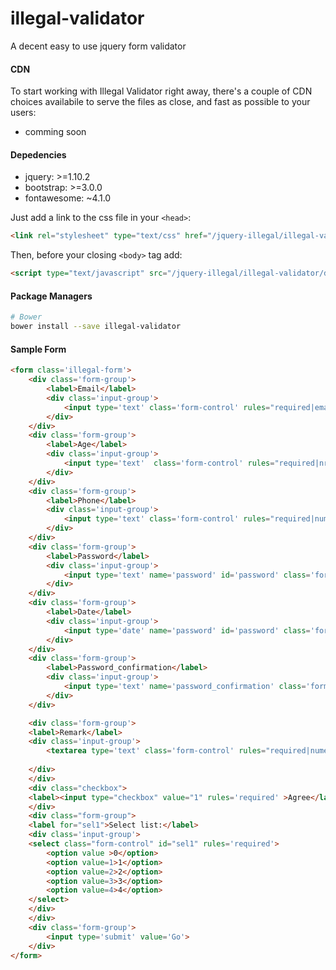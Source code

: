 # illegal-validator
A decent easy to use jquery form validator 


#### CDN

To start working with Illegal Validator right away, there's a couple of CDN choices availabile
to serve the files as close, and fast as possible to your users:

- comming soon

#### Depedencies

- jquery: >=1.10.2
- bootstrap: >=3.0.0
- fontawesome: ~4.1.0 

Just add a link to the css file in your `<head>`:
```html
<link rel="stylesheet" type="text/css" href="/jquery-illegal/illegal-validator/dist/css/jquery.illegal.css"/>
```

Then, before your closing ```<body>``` tag add:

```html
<script type="text/javascript" src="/jquery-illegal/illegal-validator/dist/js/jquery.illegal.js"></script>
```


#### Package Managers

```sh
# Bower
bower install --save illegal-validator

```

#### Sample Form

```html
<form class='illegal-form'>
	<div class='form-group'>
		<label>Email</label>
		<div class='input-group'>
			<input type='text' class='form-control' rules="required|email|alpha|max:20|min:7" il-ajax-check='check.php' >
		</div>
	</div>
	<div class='form-group'>
		<label>Age</label>
		<div class='input-group'>
			<input type='text'  class='form-control' rules="required|nric">
		</div>
	</div>
	<div class='form-group'>
		<label>Phone</label>
		<div class='input-group'>
			<input type='text' class='form-control' rules="required|numeric|min:9|max:18">
		</div>
	</div>
	<div class='form-group'>
		<label>Password</label>
		<div class='input-group'>
			<input type='text' name='password' id='password' class='form-control' >	
		</div>
	</div>
	<div class='form-group'>
		<label>Date</label>
		<div class='input-group'>
			<input type='date' name='password' id='password' class='form-control'  rules="required">
		</div>
	</div>
	<div class='form-group'>
		<label>Password_confirmation</label>
		<div class='input-group'>
			<input type='text' name='password_confirmation' class='form-control' rules="required|numeric|min:6|max:9|confirmation:password" >
		</div>
	</div>

	<div class='form-group'>
	<label>Remark</label>
	<div class='input-group'>
		<textarea type='text' class='form-control' rules="required|numeric|min:9|max:8"></textarea> 
		
	</div>
	</div>
	<div class="checkbox">
	<label><input type="checkbox" value="1" rules='required' >Agree</label>
	</div>
	<div class="form-group">
	<label for="sel1">Select list:</label>
	<div class='input-group'>
	<select class="form-control" id="sel1" rules='required'>
		<option value >0</option>
		<option value=1>1</option>
		<option value=2>2</option>
		<option value=3>3</option>
		<option value=4>4</option>
	</select>
	</div>
	</div>
	<div class='form-group'>
		<input type='submit' value='Go'>	
	</div>
</form>
```

